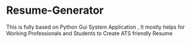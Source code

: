 # Resume-Generator
This is fully based on Python Gui System Application , It mostly helps for Working Professionals and Students to Create  ATS friendly Resume
